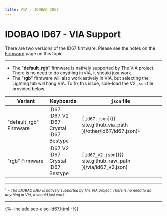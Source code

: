 ```yaml
---
title: VIA - IDOBAO ID67
---
```


# IDOBAO ID67 - VIA Support

<div class="border border-info border-4 bg-info bg-opacity-25 rounded-3 p-3 mb-3">
  <i class="fas fa-info-circle text-info"></i> There are two versions of the ID67 firmware.  Please see the notes on the <a href="../firmware/id67.html">Firmware</a> page on this topic.

  <hr>

  <ul>
    <li>The "<b>default_rgb</b>" firmware is natively supported by The VIA project. There is no need to do anything in VIA, it should just work.</li>
    <li>The "<b>rgb</b>" firmware will also work natively in VIA, but selecting the Lighting tab will hang VIA.  To fix this issue, side-load the V2 <code>json</code> file provided below.</li>
  </ul>
</div>

| Variant     | Keyboards     | `json` file |
|-------------|---------------|-------------|
| "default_rgb" Firmware | ID67<br>ID67 V2<br>ID67 Crystal<br>ID67 Bestype | [<i class="fab fa-github-alt"></i> `id67.json`]({{ site.github_via_path }}/other/id67/id67.json)<small><i><sup>1</sup></i></small> |
| "rgb" Firmware | ID67 V2<br>ID67 Crystal<br>ID67 Bestype | [<i class="fas fa-code"></i> `id67_v2.json`]({{ site.github_raw_path }}/via/id67_v2.json) | 

---

<small class="text-muted"><i><sup>1</sup> = The IDOBAO ID67 is natively supported by The VIA project. There is no need to do anything in VIA, it should just work.</i></small>

---

{%- include see-also-id67.html -%}
